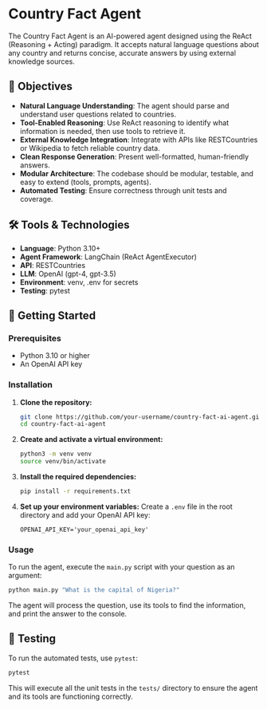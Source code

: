 # Country Fact Agent

The Country Fact Agent is an AI-powered agent designed using the ReAct (Reasoning + Acting) paradigm. It accepts natural language questions about any country and returns concise, accurate answers by using external knowledge sources.

## 🎯 Objectives

- **Natural Language Understanding**: The agent should parse and understand user questions related to countries.
- **Tool-Enabled Reasoning**: Use ReAct reasoning to identify what information is needed, then use tools to retrieve it.
- **External Knowledge Integration**: Integrate with APIs like RESTCountries or Wikipedia to fetch reliable country data.
- **Clean Response Generation**: Present well-formatted, human-friendly answers.
- **Modular Architecture**: The codebase should be modular, testable, and easy to extend (tools, prompts, agents).
- **Automated Testing**: Ensure correctness through unit tests and coverage.

## 🛠️ Tools & Technologies

- **Language**: Python 3.10+
- **Agent Framework**: LangChain (ReAct AgentExecutor)
- **API**: RESTCountries
- **LLM**: OpenAI (gpt-4, gpt-3.5)
- **Environment**: venv, .env for secrets
- **Testing**: pytest

## 🚀 Getting Started

### Prerequisites

- Python 3.10 or higher
- An OpenAI API key

### Installation

1.  **Clone the repository:**
    ```bash
    git clone https://github.com/your-username/country-fact-ai-agent.git
    cd country-fact-ai-agent
    ```

2.  **Create and activate a virtual environment:**
    ```bash
    python3 -m venv venv
    source venv/bin/activate
    ```

3.  **Install the required dependencies:**
    ```bash
    pip install -r requirements.txt
    ```

4.  **Set up your environment variables:**
    Create a `.env` file in the root directory and add your OpenAI API key:
    ```
    OPENAI_API_KEY='your_openai_api_key'
    ```

### Usage

To run the agent, execute the `main.py` script with your question as an argument:

```bash
python main.py "What is the capital of Nigeria?"
```

The agent will process the question, use its tools to find the information, and print the answer to the console.

## 🧪 Testing

To run the automated tests, use `pytest`:

```bash
pytest
```

This will execute all the unit tests in the `tests/` directory to ensure the agent and its tools are functioning correctly.
